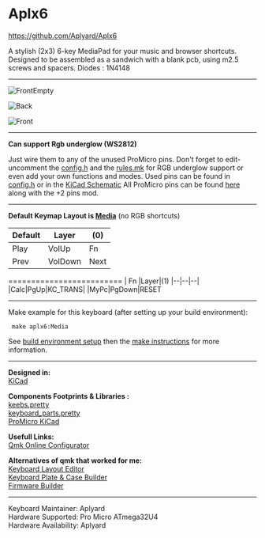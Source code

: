 # Aplx6
https://github.com/Aplyard/Aplx6   
   
A stylish (2x3) 6-key MediaPad for your music and browser shortcuts.
Designed to be assembled as a sandwich with a blank pcb, using m2.5 screws and spacers. 
Diodes : 1N4148   

---

![FrontEmpty](https://i.imgur.com/flhSvAG.png)   

![Back](https://i.imgur.com/PXqNmUh.png)

![Front](https://i.imgur.com/IYnIp4m.png)

---

**Can support Rgb underglow (WS2812)** 

Just wire them to any of the unused ProMicro pins.
Don't forget to edit-uncomment the [config.h](https://github.com/Aplyard/Aplx6/blob/master/qmk/config.h) and the [rules.mk](https://github.com/Aplyard/Aplx6/blob/master/qmk/rules.mk)
for RGB underglow support or even add your own functions and modes.
Used pins can be found in [config.h](https://github.com/Aplyard/Aplx6/blob/master/qmk/config.h) or in the [KiCad Schematic](https://github.com/Aplyard/Aplx6/blob/master/kiCad/xd6.sch)
All ProMicro pins can be found [here](https://golem.hu/article/pro-micro-pinout/) along with the +2 pins mod.

---

**Default Keymap Layout is [Media](https://github.com/Aplyard/Aplx6/blob/master/qmk/keymaps/Media/keymap.c)** (no RGB shortcuts)



|Default|Layer|(0)|
|--|--|--|
| Play|VolUp|Fn|
|Prev|VolDown|Next|

=========================
| Fn |Layer|(1)
|--|--|--|
|Calc|PgUp|KC_TRANS|
|MyPc|PgDown|RESET

---

Make example for this keyboard (after setting up your build environment):

     make aplx6:Media

See [build environment setup](https://docs.qmk.fm/#/getting_started_build_tools) then the [make instructions](https://docs.qmk.fm/#/getting_started_make_guide) for more information.

---  
****Designed in**:**  
[KiCad](https://github.com/KiCad)  

**Components Footprints & Libraries :**  
[keebs.pretty](https://github.com/egladman/keebs.pretty)  
[keyboard_parts.pretty
](https://github.com/tmk/keyboard_parts.pretty)  
[ProMicro KiCad](https://github.com/Biacco42/ProMicroKiCad)  

**Usefull Links:**  
[Qmk Online Configurator](https://config.qmk.fm/#)  

**Alternatives of qmk that worked for me:**  
[Keyboard Layout Editor](http://www.keyboard-layout-editor.com/#/)   
[Keyboard Plate & Case Builder](http://builder.swillkb.com/)  
[Firmware Builder](https://kbfirmware.com/)      

---   
Keyboard Maintainer: Aplyard  
Hardware Supported: Pro Micro ATmega32U4  
Hardware Availability: Aplyard

